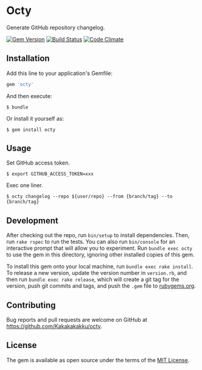 # Octy

Generate GitHub repository changelog.

[![Gem Version](https://badge.fury.io/rb/octy.svg)](http://badge.fury.io/rb/octy)
[![Build Status](https://travis-ci.org/Kakakakakku/octy.svg)](https://travis-ci.org/Kakakakakku/octy)
[![Code Climate](https://codeclimate.com/github/Kakakakakku/octy/badges/gpa.svg)](https://codeclimate.com/github/Kakakakakku/octy)

## Installation

Add this line to your application's Gemfile:

```ruby
gem 'octy'
```

And then execute:

    $ bundle

Or install it yourself as:

    $ gem install octy

## Usage

Set GitHub access token.

    $ export GITHUB_ACCESS_TOKEN=xxx

Exec one liner.

    $ octy changelog --repo ${user/repo} --from {branch/tag} --to {branch/tag}

## Development

After checking out the repo, run `bin/setup` to install dependencies. Then, run `rake rspec` to run the tests. You can also run `bin/console` for an interactive prompt that will allow you to experiment. Run `bundle exec octy` to use the gem in this directory, ignoring other installed copies of this gem.

To install this gem onto your local machine, run `bundle exec rake install`. To release a new version, update the version number in `version.rb`, and then run `bundle exec rake release`, which will create a git tag for the version, push git commits and tags, and push the `.gem` file to [rubygems.org](https://rubygems.org).

## Contributing

Bug reports and pull requests are welcome on GitHub at https://github.com/Kakakakakku/octy.

## License

The gem is available as open source under the terms of the [MIT License](http://opensource.org/licenses/MIT).
